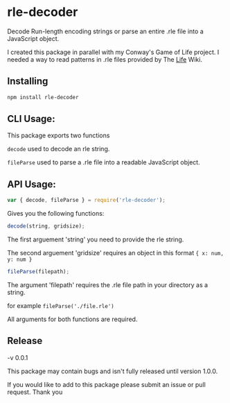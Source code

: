 # rle-decoder

Decode Run-length encoding strings or parse an entire .rle file into a JavaScript object.

I created this package in parallel with my Conway's Game of Life project. I needed a way to read patterns in .rle files provided by The <a href="https://www.conwaylife.com/wiki/Main_Page">Life</a> Wiki.

## Installing

```bash
npm install rle-decoder
```

## CLI Usage:

This package exports two functions

`decode` used to decode an rle string.

`fileParse` used to parse a .rle file into a readable JavaScript object.

## API Usage:

```javascript
var { decode, fileParse } = require('rle-decoder');
```

Gives you the following functions:

```javascript
decode(string, gridsize);
```
The first arguement 'string' you need to provide the rle string.

The second arguement 'gridsize' requires an object in this format `{ x: num, y: num }`


```javascript
fileParse(filepath);
```

The argument 'filepath' requires the .rle file path in your directory as a string.

for example `fileParse('./file.rle')`

All arguments for both functions are required.

## Release

-v 0.0.1

This package may contain bugs and isn't fully released until version 1.0.0.

If you would like to add to this package please submit an issue or pull request.
Thank you
